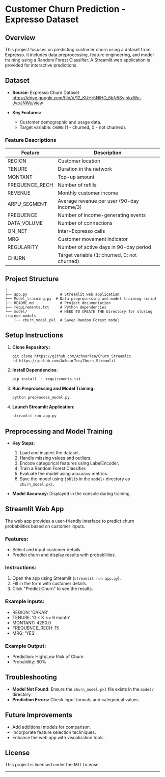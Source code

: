 # Customer Churn Prediction - Expresso Dataset

## Overview
This project focuses on predicting customer churn using a dataset from Expresso. It includes data preprocessing, feature engineering, and model training using a Random Forest Classifier. A Streamlit web application is provided for interactive predictions.

## Dataset
- **Source:** Expresso Churn Dataset
https://drive.google.com/file/d/12_KUHr5NlHO_6bN5SylpkxWc-JvpJNWe/view

- **Key Features:**
  - Customer demographic and usage data.
  - Target variable: `CHURN` (1 - churned, 0 - not churned).
    
### Feature Descriptions
| Feature | Description |
|---------|-------------|
| REGION | Customer location |
| TENURE | Duration in the network |
| MONTANT | Top-up amount |
| FREQUENCE_RECH | Number of refills |
| REVENUE | Monthly customer income |
| ARPU_SEGMENT | Average revenue per user (90-day income/3) |
| FREQUENCE | Number of income-generating events |
| DATA_VOLUME | Number of connections |
| ON_NET | Inter-Expresso calls |
| MRG | Customer movement indicator |
| REGULARITY | Number of active days in 90-day period |
| CHURN | Target variable (1: churned, 0: not churned) |


## Project Structure
```
│  
├── app.py               # Streamlit web application
├── Model_training.py  # Data preprocessing and model training script
├── README.md            # Project documentation
├── requirements.txt     # Python dependencies
└── model/               # NEED TO CREATE THE Directory for storing trained models
    └── churn_model.pkl  # Saved Random Forest model
```

## Setup Instructions
1. **Clone Repository:**
   ```bash
   git clone https://github.com/AchourTen/Churn_Streamlit
   cd https://github.com/AchourTen/Churn_Streamlit
   ```

2. **Install Dependencies:**
   ```bash
   pip install -r requirements.txt
   ```

3. **Run Preprocessing and Model Training:**
   ```bash
   python preprocess_model.py
   ```

4. **Launch Streamlit Application:**
   ```bash
   streamlit run app.py
   ```

## Preprocessing and Model Training
- **Key Steps:**
  1. Load and inspect the dataset.
  2. Handle missing values and outliers.
  3. Encode categorical features using LabelEncoder.
  4. Train a Random Forest Classifier.
  5. Evaluate the model using accuracy metrics.
  6. Save the model using `joblib` in the `model/` directory as `churn_model.pkl`.

- **Model Accuracy:** Displayed in the console during training.

## Streamlit Web App
The web app provides a user-friendly interface to predict churn probabilities based on customer inputs.

### Features:
- Select and input customer details.
- Predict churn and display results with probabilities.

### Instructions:
1. Open the app using Streamlit (`streamlit run app.py`).
2. Fill in the form with customer details.
3. Click "Predict Churn" to see the results.

### Example Inputs:
- REGION: 'DAKAR'
- TENURE: '0 < K <= 6 month'
- MONTANT: 4250.0
- FREQUENCE_RECH: 15
- MRG: 'YES'

### Example Output:
- Prediction: High/Low Risk of Churn
- Probability: 80%

## Troubleshooting
- **Model Not Found:** Ensure the `churn_model.pkl` file exists in the `model/` directory.
- **Prediction Errors:** Check input formats and categorical values.

## Future Improvements
- Add additional models for comparison.
- Incorporate feature selection techniques.
- Enhance the web app with visualization tools.

## License
This project is licensed under the MIT License.

---

